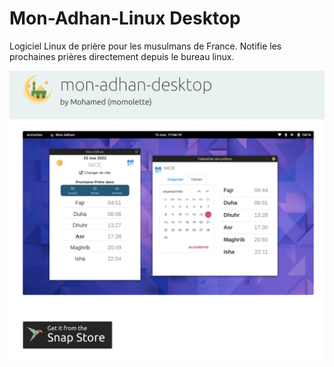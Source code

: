 # Mon-Adhan-Linux Desktop
Logiciel Linux de prière pour les musulmans de France. Notifie les prochaines prières directement depuis le bureau linux.

<a href="https://snapcraft.io/mon-adhan-desktop"><img src="/imgs/snapstore.png" alt="Snap Store Link Mon Adhan"  href="https://snapcraft.io/mon-adhan-desktop"/></a>
